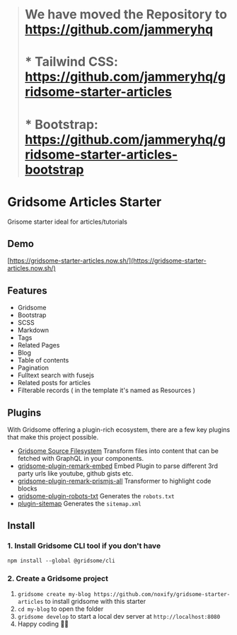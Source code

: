 > # We have moved the Repository to https://github.com/jammeryhq
> # * Tailwind CSS: https://github.com/jammeryhq/gridsome-starter-articles
> # * Bootstrap: https://github.com/jammeryhq/gridsome-starter-articles-bootstrap

# Gridsome Articles Starter

Grisome starter ideal for articles/tutorials

## Demo
[https://gridsome-starter-articles.now.sh/](https://gridsome-starter-articles.now.sh/)

## Features

* Gridsome
* Bootstrap
* SCSS
* Markdown
* Tags
* Related Pages
* Blog
* Table of contents
* Pagination
* Fulltext search with fusejs
* Related posts for articles
* Filterable records ( in the template it's named as Resources )

## Plugins

With Gridsome offering a plugin-rich ecosystem, there are a few key plugins that make this project possible. 

- [Gridsome Source Filesystem](https://gridsome.org/plugins/@gridsome/source-filesystem) Transform files into content that can be fetched with GraphQL in your components.
- [gridsome-plugin-remark-embed](https://gridsome.org/plugins/@noxify/gridsome-plugin-remark-embed) Embed Plugin to parse different 3rd party urls like youtube, github gists etc.
- [gridsome-plugin-remark-prismjs-all](https://gridsome.org/plugins/gridsome-plugin-remark-prismjs-all) Transformer to highlight code blocks
- [gridsome-plugin-robots-txt](https://gridsome.org/plugins/gridsome-plugin-robots-txt) Generates the `robots.txt` 
- [plugin-sitemap](https://gridsome.org/plugins/@gridsome/plugin-sitemap) Generates the `sitemap.xml` 

## Install

### 1. Install Gridsome CLI tool if you don't have

`npm install --global @gridsome/cli`

### 2. Create a Gridsome project

1. `gridsome create my-blog https://github.com/noxify/gridsome-starter-articles` to install gridsome with this starter
2. `cd my-blog` to open the folder
3. `gridsome develop` to start a local dev server at `http://localhost:8080`
4. Happy coding 🎉🙌
